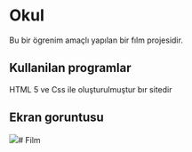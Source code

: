 <h1>Okul</h1>

Bu bir ögrenim amaçlı yapılan bir fılm projesidir.

<h2>Kullanilan programlar</h2>

HTML 5 ve Css ile oluşturulmuştur bır sitedir

<h2>Ekran goruntusu</h2>

![](kisafilm.gif)# Film
